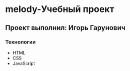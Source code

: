 # melody-Учебный проект
## Проект выполнил: Игорь Гарунович
### Технологии
- HTML
- CSS 
- JavaScript
